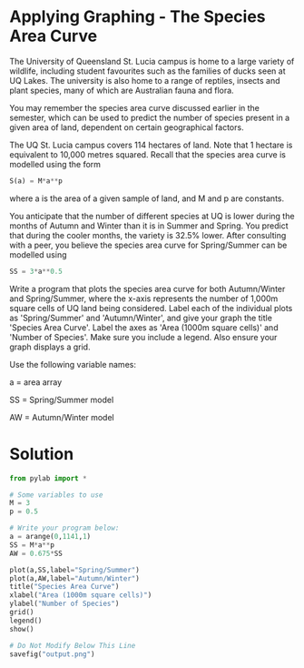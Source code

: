 # Applying Graphing - The Species Area Curve

The University of Queensland St. Lucia campus is home to a large variety of wildlife, including student favourites such as the families of ducks seen at UQ Lakes. The university is also home to a range of reptiles, insects and plant species, many of which are Australian fauna and flora. 

You may remember the species area curve discussed earlier in the semester, which can be used to predict the number of species present in a given area of land, dependent on certain geographical factors.

The UQ St. Lucia campus covers 114 hectares of land. Note that 1 hectare is equivalent to 10,000 metres squared. Recall that the species area curve is modelled using the form

```python
S(a) = M*a**p
```
where a is the area of a given sample of land, and M and p are constants. 

You anticipate that the number of different species at UQ is lower during the months of Autumn and Winter than it is in Summer and Spring. You predict that during the cooler months, the variety is 32.5% lower. After consulting with a peer, you believe the species area curve for Spring/Summer can be modelled using

```python
SS = 3*a**0.5
```

Write a program that plots the species area curve for both Autumn/Winter and Spring/Summer, where the x-axis represents the number of 1,000m square cells of UQ land being considered. Label each of the individual plots as 'Spring/Summer' and 'Autumn/Winter', and give your graph the title 'Species Area Curve'. Label the axes as 'Area (1000m square cells)' and 'Number of Species'. Make sure you include a legend. Also ensure your graph displays a grid. 

Use the following variable names:

a = area array

SS = Spring/Summer model

AW = Autumn/Winter model


# Solution
```python
from pylab import *

# Some variables to use
M = 3
p = 0.5

# Write your program below:
a = arange(0,1141,1)
SS = M*a**p
AW = 0.675*SS

plot(a,SS,label="Spring/Summer")
plot(a,AW,label="Autumn/Winter")
title("Species Area Curve")
xlabel("Area (1000m square cells)")
ylabel("Number of Species")
grid()
legend()
show()

# Do Not Modify Below This Line
savefig("output.png")
```
